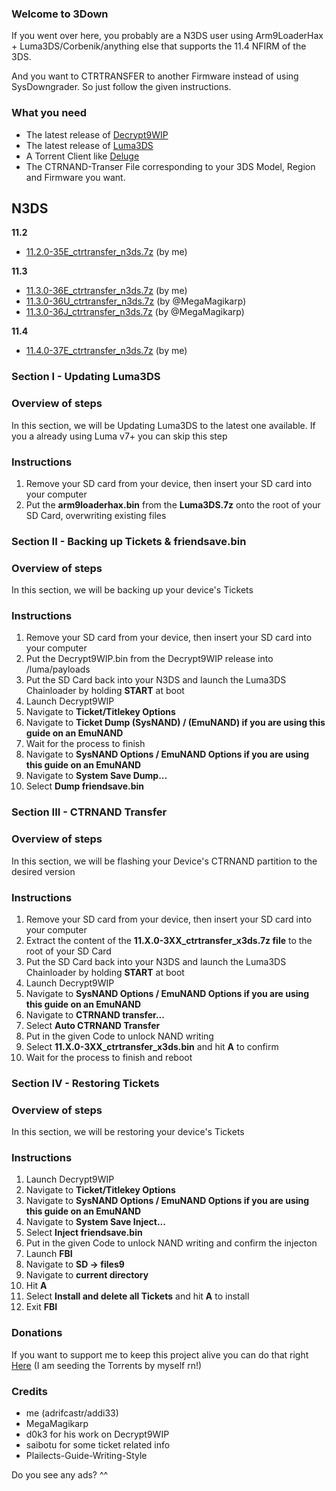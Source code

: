 ### Welcome to 3Down

If you went over here, you probably are a N3DS user using Arm9LoaderHax + Luma3DS/Corbenik/anything else that supports the 11.4 NFIRM of the 3DS.

And you want to CTRTRANSFER to another Firmware instead of using SysDowngrader.
So just follow the given instructions.


### What you need

- The latest release of [Decrypt9WIP](https://github.com/d0k3/Decrypt9WIP/releases/latest)
- The latest release of [Luma3DS](https://github.com/AuroraWright/Luma3DS/releases/latest)
- A Torrent Client like [Deluge](http://dev.deluge-torrent.org/wiki/Download)
- The CTRNAND-Transer File corresponding to your 3DS Model, Region and Firmware you want.

## N3DS       
**11.2**
   - [11.2.0-35E_ctrtransfer_n3ds.7z](magnet:?xt=urn:btih:1C1C3CA3791D32CF5130A896E1DAE81F70AB40F5&dn=11.2.0-35E_ctrtransfer_n3ds.7z&tr=udp%3a%2f%2ftracker.openbittorrent.com%3a80%2fannounce&tr=udp%3a%2f%2ftracker.opentrackr.org%3a1337%2fannounce)   (by me)
   
**11.3**   
   - [11.3.0-36E_ctrtransfer_n3ds.7z](magnet:?xt=urn:btih:1D57D6CEC27B6C69212E3D38A423D2920CD7F35B&dn=11.3.0-36E_ctrtransfer_n3ds.7z&tr=udp%3a%2f%2ftracker.openbittorrent.com%3a80%2fannounce&tr=udp%3a%2f%2ftracker.opentrackr.org%3a1337%2fannounce)   (by me)
   - [11.3.0-36U_ctrtransfer_n3ds.7z](magnet:?xt=urn:btih:E092D5CD157AAE22A286E8691B135D380962356C&dn=11.3.0-36U_ctrtransfer_n3ds.7z&tr=udp%3a%2f%2ftracker.openbittorrent.com%3a80%2fannounce&tr=udp%3a%2f%2ftracker.opentrackr.org%3a1337%2fannounce)   (by @MegaMagikarp)
   - [11.3.0-36J_ctrtransfer_n3ds.7z](magnet:?xt=urn:btih:B77C5E836159AED32E9056E8AB296053BC2BD40A&dn=11.3.0-36J_ctrtransfer_n3ds.7z&tr=udp%3a%2f%2ftracker.openbittorrent.com%3a80%2fannounce&tr=udp%3a%2f%2ftracker.opentrackr.org%3a1337%2fannounce)   (by @MegaMagikarp)
   
**11.4**   
   - [11.4.0-37E_ctrtransfer_n3ds.7z](magnet:?xt=urn:btih:E2BC86AB8A1BE69C146A22667F03D3A6FBE833F3&dn=11.4.0-37E_ctrtransfer_n3ds.7z&tr=udp%3a%2f%2ftracker.openbittorrent.com%3a80%2fannounce&tr=udp%3a%2f%2ftracker.opentrackr.org%3a1337%2fannounce)   (by me)

### Section I - Updating Luma3DS

### Overview of steps
In this section, we will be Updating Luma3DS to the latest one available. If you a already using Luma v7+ you can skip this step
   
### Instructions

1. Remove your SD card from your device, then insert your SD card into your computer
2. Put the **arm9loaderhax.bin** from the **Luma3DS.7z** onto the root of your SD Card, overwriting existing files

### Section II - Backing up Tickets & friendsave.bin

### Overview of steps
In this section, we will be backing up your device's Tickets

### Instructions

1. Remove your SD card from your device, then insert your SD card into your computer
2. Put the Decrypt9WIP.bin from the Decrypt9WIP release into /luma/payloads
3. Put the SD Card back into your N3DS and launch the Luma3DS Chainloader by holding **START** at boot
4. Launch Decrypt9WIP
5. Navigate to **Ticket/Titlekey Options**
6. Navigate to **Ticket Dump (SysNAND) / (EmuNAND) if you are using this guide on an EmuNAND**
7. Wait for the process to finish 
8. Navigate to **SysNAND Options / EmuNAND Options if you are using this guide on an EmuNAND**
9. Navigate to **System Save Dump...**
10. Select **Dump friendsave.bin** 


### Section III - CTRNAND Transfer

### Overview of steps
In this section, we will be flashing your Device's CTRNAND partition to the desired version

### Instructions

1. Remove your SD card from your device, then insert your SD card into your computer
3. Extract the content of the **11.X.0-3XX_ctrtransfer_x3ds.7z file** to the root of your SD Card
4. Put the SD Card back into your N3DS and launch the Luma3DS Chainloader by holding **START** at boot
5. Launch Decrypt9WIP
6. Navigate to **SysNAND Options / EmuNAND Options if you are using this guide on an EmuNAND**
7. Navigate to **CTRNAND transfer...**
8. Select **Auto CTRNAND Transfer**
9. Put in the given Code to unlock NAND writing
10. Select **11.X.0-3XX_ctrtransfer_x3ds.bin** and hit **A** to confirm
11. Wait for the process to finish and reboot

### Section IV - Restoring Tickets

### Overview of steps
In this section, we will be restoring your device's Tickets

### Instructions

1. Launch Decrypt9WIP
2. Navigate to **Ticket/Titlekey Options**
3. Navigate to **SysNAND Options / EmuNAND Options if you are using this guide on an EmuNAND**
4. Navigate to **System Save Inject...**
5. Select **Inject friendsave.bin** 
6. Put in the given Code to unlock NAND writing and confirm the injecton
7. Launch **FBI**
8. Navigate to **SD -> files9**
9. Navigate to **current directory**
10. Hit **A**
11. Select **Install and delete all Tickets** and hit **A** to install
12. Exit **FBI**


### Donations

If you want to support me to keep this project alive you can do that right [Here](https://www.paypal.me/adrifcastr)
(I am seeding the Torrents by myself rn!)

### Credits
- me (adrifcastr/addi33)
- MegaMagikarp
- d0k3 for his work on Decrypt9WIP
- saibotu for some ticket related info
- Plailects-Guide-Writing-Style





Do you see any ads? ^^
